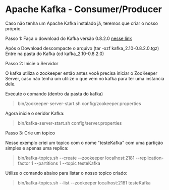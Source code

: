 # Apache Kafka - Consumer/Producer

Caso não tenha um Apache Kafka instalado já, teremos que criar o nosso próprio.

Passo 1: Faça o download do Kafka versão 0.8.2.0 <a href="https://www.apache.org/dyn/closer.cgi?path=/kafka/0.8.2.0/kafka_2.10-0.8.2.0.tgz"> nesse link </a>

Após o Download descompacte o arquivo (tar -xzf kafka_2.10-0.8.2.0.tgz)
Entre na pasta do Kafka (cd kafka_2.10-0.8.2.0)

Passo 2: Inicie o Servidor

O kafka utiliza o zookeeper então antes você precisa iniciar o ZooKeeper Server, caso não tenha um utilize o que vem no kafka para ter uma instancia dele.

Execute o comando (dentro da pasta do kafka)
> bin/zookeeper-server-start.sh config/zookeeper.properties

Agora inicie o seridor Kafka:
> bin/kafka-server-start.sh config/server.properties

Passo 3: Crie um topico

Nesse exemplo criei um topico com o nome "testeKafka" com uma partição simples e apenas uma replica:

> bin/kafka-topics.sh --create --zookeeper localhost:2181 --replication-factor 1 --partitions 1 --topic testeKafka

Utilize o comando abaixo para listar o nosso topico criado:
> bin/kafka-topics.sh --list --zookeeper localhost:2181
testeKafka

